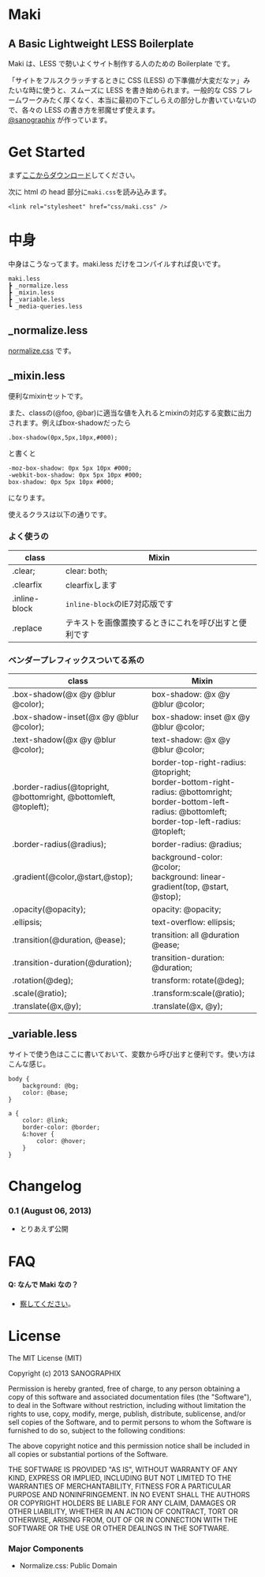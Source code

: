 # Maki

## A Basic Lightweight LESS Boilerplate

Maki は、LESS で勢いよくサイト制作する人のための Boilerplate です。

「サイトをフルスクラッチするときに CSS (LESS) の下準備が大変だなァ」みたいな時に使うと、スムーズに LESS を書き始められます。一般的な CSS フレームワークみたく厚くなく、本当に最初の下ごしらえの部分しか書いていないので、各々の LESS の書き方を邪魔せず使えます。   
[@sanographix](http://twitter.com/sanographix) が作っています。



# Get Started

まず[ここからダウンロード](https://github.com/sanographix/maki/archive/master.zip)してください。

次に html の head 部分に`maki.css`を読み込みます。

	<link rel="stylesheet" href="css/maki.css" />


# 中身

中身はこうなってます。maki.less だけをコンパイルすれば良いです。

	maki.less
	┣ _normalize.less
	┣ _mixin.less
	┣ _variable.less
	┗ _media-queries.less


## _normalize.less


[normalize.css](http://necolas.github.io/normalize.css/) です。


## _mixin.less

便利なmixinセットです。

また、classの(@foo, @bar)に適当な値を入れるとmixinの対応する変数に出力されます。例えばbox-shadowだったら

	.box-shadow(0px,5px,10px,#000);

と書くと

    -moz-box-shadow: 0px 5px 10px #000;
    -webkit-box-shadow: 0px 5px 10px #000;
    box-shadow: 0px 5px 10px #000;

になります。

使えるクラスは以下の通りです。

### よく使うの

| class | Mixin |
|-------|-----|
|.clear;|clear: both;|
|.clearfix|clearfixします|
|.inline-block|`inline-block`のIE7対応版です|
|.replace|テキストを画像置換するときにこれを呼び出すと便利です|
  
  
### ベンダープレフィックスついてる系の

| class | Mixin |
|-------|-----|
|.box-shadow(@x @y @blur @color);|box-shadow: @x @y @blur @color;|
|.box-shadow-inset(@x @y @blur @color); | box-shadow: inset @x @y @blur @color; |
|.text-shadow(@x @y @blur @color);| text-shadow: @x @y @blur @color; |
|.border-radius(@topright, @bottomright, @bottomleft, @topleft);|border-top-right-radius: @topright;<br/>border-bottom-right-radius: @bottomright;<br/>border-bottom-left-radius: @bottomleft;<br/>border-top-left-radius: @topleft; |
|.border-radius(@radius);| border-radius: @radius; |
|.gradient(@color,@start,@stop);| background-color: @color;<br/>background: linear-gradient(top, @start, @stop);|
|.opacity(@opacity);|opacity: @opacity;|
|.ellipsis;|text-overflow: ellipsis;|
|.transition(@duration, @ease);|    transition: all @duration @ease;|
|.transition-duration(@duration);|transition-duration: @duration;|
|.rotation(@deg);|transform: rotate(@deg);|
|.scale(@ratio);|.transform:scale(@ratio);|
|.translate(@x,@y);|.translate(@x, @y);|


## _variable.less
  
サイトで使う色はここに書いておいて、変数から呼び出すと便利です。使い方はこんな感じ。


	body {
	    background: @bg;
	    color: @base;
	}

	a {
	    color: @link;
	    border-color: @border;	
	    &:hover {
	        color: @hover;
	    }
	}

  
    
# Changelog

### 0.1 (August 06, 2013)

* とりあえず公開


# FAQ

#### Q: なんで Maki なの？

* [察してください](https://www.google.co.jp/search?q=%E8%A5%BF%E6%9C%A8%E9%87%8E%E7%9C%9F%E5%A7%AB)。


# License

The MIT License (MIT)

Copyright (c) 2013 SANOGRAPHIX

Permission is hereby granted, free of charge, to any person obtaining a copy of
this software and associated documentation files (the "Software"), to deal in
the Software without restriction, including without limitation the rights to
use, copy, modify, merge, publish, distribute, sublicense, and/or sell copies of
the Software, and to permit persons to whom the Software is furnished to do so,
subject to the following conditions:

The above copyright notice and this permission notice shall be included in all
copies or substantial portions of the Software.

THE SOFTWARE IS PROVIDED "AS IS", WITHOUT WARRANTY OF ANY KIND, EXPRESS OR
IMPLIED, INCLUDING BUT NOT LIMITED TO THE WARRANTIES OF MERCHANTABILITY, FITNESS
FOR A PARTICULAR PURPOSE AND NONINFRINGEMENT. IN NO EVENT SHALL THE AUTHORS OR
COPYRIGHT HOLDERS BE LIABLE FOR ANY CLAIM, DAMAGES OR OTHER LIABILITY, WHETHER
IN AN ACTION OF CONTRACT, TORT OR OTHERWISE, ARISING FROM, OUT OF OR IN
CONNECTION WITH THE SOFTWARE OR THE USE OR OTHER DEALINGS IN THE SOFTWARE.

### Major Components

* Normalize.css: Public Domain
